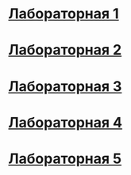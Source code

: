 # [Лабораторная 1](https://github.com/DmitryVasilkovW/ITMO-prog-labs-3-sem/edit/master/Lab1.md)

# [Лабораторная 2](https://github.com/DmitryVasilkovW/ITMO-prog-labs-3-sem/edit/master/Lab2.md)

# [Лабораторная 3](https://github.com/DmitryVasilkovW/ITMO-prog-labs-3-sem/edit/master/Lab3.md)

# [Лабораторная 4](https://github.com/DmitryVasilkovW/ITMO-prog-labs-3-sem/edit/master/Lab4.md)

# [Лабораторная 5](https://github.com/DmitryVasilkovW/ITMO-prog-labs-3-sem/edit/master/Lab5.md)

